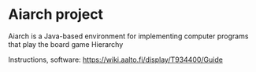 # Aiarch project
Aiarch is a Java-based environment for implementing computer programs that play the board game Hierarchy

Instructions, software: https://wiki.aalto.fi/display/T934400/Guide
